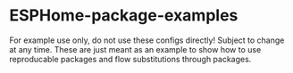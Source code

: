 # ESPHome-package-examples
For example use only, do not use these configs directly!  Subject to change at any time.  These are just meant as an example to show how to use reproducable packages and flow substitutions through packages.
